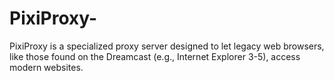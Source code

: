 # PixiProxy-
PixiProxy is a specialized proxy server designed to let legacy web browsers, like those found on the Dreamcast (e.g., Internet Explorer 3-5), access modern websites.
